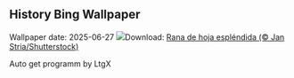 ## History Bing Wallpaper
Wallpaper date: 2025-06-27
![](https://www.bing.com/th?id=OHR.SplendidFrog_ES-ES0147065495_UHD.jpg&w=1000)Download: [Rana de hoja espléndida (© Jan Stria/Shutterstock)](https://www.bing.com/th?id=OHR.SplendidFrog_ES-ES0147065495_UHD.jpg)

Auto get programm by LtgX
